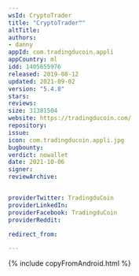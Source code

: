 ```yaml
---
wsId: CryptoTrader
title: "CryptoTrader™"
altTitle: 
authors:
- danny
appId: com.tradingducoin.appli
appCountry: ml
idd: 1405655976
released: 2019-08-12
updated: 2021-09-02
version: "5.4.8"
stars: 
reviews: 
size: 31381504
website: https://tradingducoin.com/
repository: 
issue: 
icon: com.tradingducoin.appli.jpg
bugbounty: 
verdict: nowallet
date: 2021-10-06
signer: 
reviewArchive:


providerTwitter: TradingduCoin
providerLinkedIn: 
providerFacebook: TradingduCoin
providerReddit: 

redirect_from:

---
```



{% include copyFromAndroid.html %}
